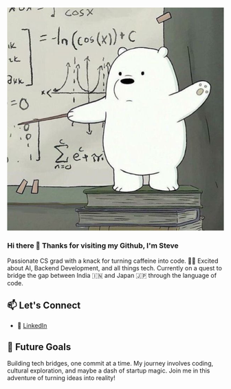 ![logo](https://github.com/nebokekuma/nebokekuma/blob/main/panda.jfif)
### Hi there 👋 Thanks for visiting my Github, I'm Steve

Passionate CS grad with a knack for turning caffeine into code. 👨‍💻 Excited about AI, Backend Development, and all things tech. Currently on a quest to bridge the gap between India 🇮🇳 and Japan 🇯🇵 through the language of code.


<!--
**nebokekuma/nebokekuma** is a ✨ _special_ ✨ repository because its `README.md` (this file) appears on your GitHub profile.

Here are some ideas to get you started:

- 🔭 I’m currently working on ...
- 🌱 I’m currently learning ...
- 👯 I’m looking to collaborate on ...
- 🤔 I’m looking for help with ...
- 💬 Ask me about ...
- 📫 How to reach me: ...
- 😄 Pronouns: ...
- ⚡ Fun fact: ...
-->

<!--
# 👋 Hello, World! I'm [Your Name]


## 🚀 Tech Stack

```python
class TechStack:
    def __init__(self):
        self.languages = ["Python", "Java", "C++"]
        self.ai_ml = ["TensorFlow", "PyTorch", "Scikit-Learn"]
        self.cloud = ["AWS", "Google Cloud"]
        self.networking = ["TCP/IP", "HTTP/HTTPS"]
        self.cybersecurity = ["OWASP", "Ethical Hacking"]

    def get_skills(self):
        return self.languages + self.ai_ml + self.cloud + self.networking + self.cybersecurity




## 🚀 Tech Stack

- 💻 **Languages:** Python, JavaScript
- 🧠 **Tech Skills:** Machine Learning, Deep Learning
- 🖥️ **Backend:** Django, Node.js
- ☁️ **Cloud:** AWS, Azure
- 🌐 **Web:** HTML, CSS, React

## 🌏 Journey So Far

- 🎓 Graduated in CS
- 🤖 AI Enthusiast
- ☁️ Cloud Explorer
- 🇯🇵 Japanese Culture Admirer

## 📈 GitHub Stats

![Your Name's GitHub Stats](https://github-readme-stats.vercel.app/api?username=YourGitHubUsername&show_icons=true&hide_title=true&count_private=true&hide=prs&theme=radical)
-->

## 📫 Let's Connect

- 🔗 [LinkedIn](https://www.linkedin.com/in/steve-dsouza-566124215/)

<!--- 🐦 [Twitter](https://twitter.com/yourtwitter/)
- 🌐 [Portfolio](https://yourportfolio.com/)
-->


## 🚀 Future Goals

Building tech bridges, one commit at a time. My journey involves coding, cultural exploration, and maybe a dash of startup magic. Join me in this adventure of turning ideas into reality!
